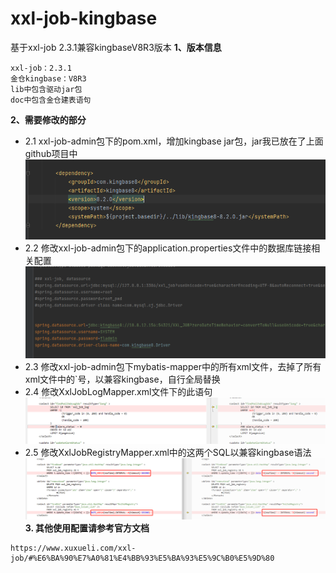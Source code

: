 # xxl-job-kingbase
基于xxl-job 2.3.1兼容kingbaseV8R3版本
**1、版本信息**
```
xxl-job：2.3.1
金仓kingbase：V8R3
lib中包含驱动jar包
doc中包含金仓建表语句
```
**2、需要修改的部分**

- 2.1 xxl-job-admin包下的pom.xml，增加kingbase jar包，jar我已放在了上面github项目中
![image](doc/images/pom%E4%BF%AE%E6%94%B9.png)
- 2.2 修改xxl-job-admin包下的application.properties文件中的数据库链接相关配置
![image](doc/images/application%E4%BF%AE%E6%94%B9.png)
- 2.3 修改xxl-job-admin包下mybatis-mapper中的所有xml文件，去掉了所有xml文件中的`号，以兼容kingbase，自行全局替换
- 2.4 修改XxlJobLogMapper.xml文件下的此语句
![image](doc/images/%E8%AF%AD%E6%B3%95%E5%85%BC%E5%AE%B9.png)
- 2.5 修改XxlJobRegistryMapper.xml中的这两个SQL以兼容kingbase语法
![image](doc/images/%E5%87%BD%E6%95%B0%E6%9B%BF%E6%8D%A2.png)
**3. 其他使用配置请参考官方文档**
```
https://www.xuxueli.com/xxl-job/#%E6%BA%90%E7%A0%81%E4%BB%93%E5%BA%93%E5%9C%B0%E5%9D%80
```
